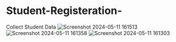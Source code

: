 # Student-Registeration-
Collect Student Data
![Screenshot 2024-05-11 161513](https://github.com/Ashphu14/Student-Registeration-/assets/126042937/d7ad68aa-f6e2-4a5b-87f7-189aa46dd4fe)
![Screenshot 2024-05-11 161358](https://github.com/Ashphu14/Student-Registeration-/assets/126042937/63deb2c6-95f2-4344-8532-0172fcc1c4a8)
![Screenshot 2024-05-11 161303](https://github.com/Ashphu14/Student-Registeration-/assets/126042937/bb97348b-a215-44b7-b24a-cee82ebe63b9)
